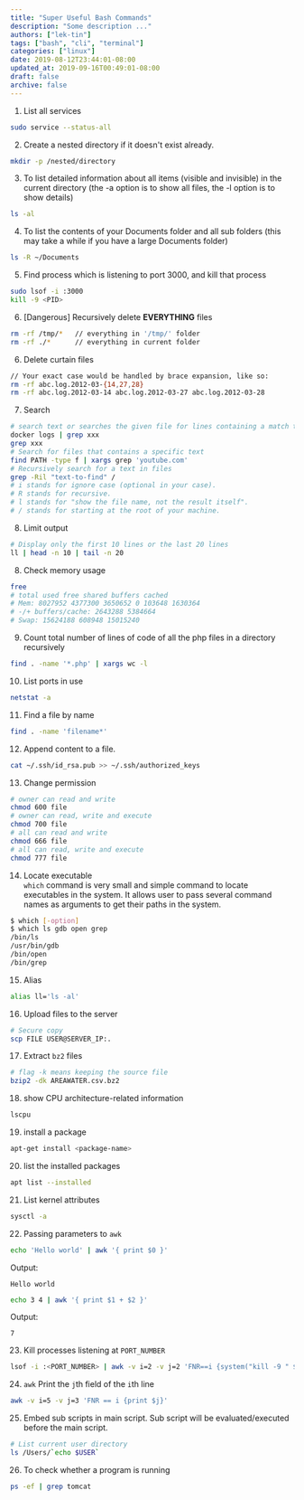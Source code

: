 ```yaml
---
title: "Super Useful Bash Commands"
description: "Some description ..."
authors: ["lek-tin"]
tags: ["bash", "cli", "terminal"]
categories: ["linux"]
date: 2019-08-12T23:44:01-08:00
updated_at: 2019-09-16T00:49:01-08:00
draft: false
archive: false
---
```

1. List all services
```bash
sudo service --status-all
```

2. Create a nested directory if it doesn't exist already.
```bash
mkdir -p /nested/directory
```

3. To list detailed information about all items (visible and invisible) in the current directory (the -a option is to show all files, the -l option is to show details)
```bash
ls -al
```

4. To list the contents of your Documents folder and all sub folders (this may take a while if you have a large Documents folder)
```bash
ls -R ~/Documents
```

5. Find process which is listening to port 3000, and kill that process
```bash
sudo lsof -i :3000 
kill -9 <PID>
```

6. [Dangerous] Recursively delete **EVERYTHING** files
```bash
rm -rf /tmp/*   // everything in '/tmp/' folder
rm -rf ./*      // everything in current folder
```

6. Delete curtain files
```bash
// Your exact case would be handled by brace expansion, like so:
rm -rf abc.log.2012-03-{14,27,28}
rm -rf abc.log.2012-03-14 abc.log.2012-03-27 abc.log.2012-03-28
```

7. Search
```bash
# search text or searches the given file for lines containing a match to the given strings or words.
docker logs | grep xxx
grep xxx
# Search for files that contains a specific text
find PATH -type f | xargs grep 'youtube.com'
# Recursively search for a text in files
grep -Ril "text-to-find" /
# i stands for ignore case (optional in your case).
# R stands for recursive.
# l stands for "show the file name, not the result itself".
# / stands for starting at the root of your machine.
``` 

8. Limit output
```bash
# Display only the first 10 lines or the last 20 lines
ll | head -n 10 | tail -n 20
```

8. Check memory usage
```bash
free
# total used free shared buffers cached
# Mem: 8027952 4377300 3650652 0 103648 1630364
# -/+ buffers/cache: 2643288 5384664
# Swap: 15624188 608948 15015240
```

9. Count total number of lines of code of all the php files in a directory recursively
```bash
find . -name '*.php' | xargs wc -l
```

10. List ports in use
```bash
netstat -a
```

11. Find a file by name
```bash
find . -name 'filename*'
```
12. Append content to a file.
```bash
cat ~/.ssh/id_rsa.pub >> ~/.ssh/authorized_keys
```
13. Change permission
```bash
# owner can read and write
chmod 600 file
# owner can read, write and execute
chmod 700 file
# all can read and write
chmod 666 file
# all can read, write and execute
chmod 777 file
```
14. Locate executable  
`which` command is very small and simple command to locate executables in the system. It allows user to pass several command names as arguments to get their paths in the system.
```bash
$ which [-option]
$ which ls gdb open grep
/bin/ls
/usr/bin/gdb
/bin/open
/bin/grep
```
15. Alias
```bash
alias ll='ls -al'
```
16. Upload files to the server
```bash
# Secure copy
scp FILE USER@SERVER_IP:.
```
17. Extract `bz2` files
```bash
# flag -k means keeping the source file
bzip2 -dk AREAWATER.csv.bz2
```
18. show CPU architecture-related information
```bash
lscpu
```
19. install a package
```bash
apt-get install <package-name>
```
20. list the installed packages
```bash
apt list --installed
```
21. List kernel attributes
```bash
sysctl -a
```
22. Passing parameters to `awk`
```bash
echo 'Hello world' | awk '{ print $0 }'
```
Output:
```
Hello world
```
```bash
echo 3 4 | awk '{ print $1 + $2 }'
```
Output:
```
7
```
23. Kill processes listening at `PORT_NUMBER`
```bash
lsof -i :<PORT_NUMBER> | awk -v i=2 -v j=2 'FNR==i {system("kill -9 " $2)}'
```
24. `awk` Print the `j`th field of the `i`th line
```bash
awk -v i=5 -v j=3 'FNR == i {print $j}'
```
25. Embed sub scripts in main script. Sub script will be evaluated/executed before the main script.
```bash
# List current user directory
ls /Users/`echo $USER`
```
26. To check whether a program is running
```bash
ps -ef | grep tomcat
```